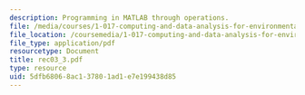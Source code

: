 ```yaml
---
description: Programming in MATLAB through operations.
file: /media/courses/1-017-computing-and-data-analysis-for-environmental-applications-fall-2003/5dfb68068ac137801ad1e7e199438d85_rec03_3.pdf
file_location: /coursemedia/1-017-computing-and-data-analysis-for-environmental-applications-fall-2003/5dfb68068ac137801ad1e7e199438d85_rec03_3.pdf
file_type: application/pdf
resourcetype: Document
title: rec03_3.pdf
type: resource
uid: 5dfb6806-8ac1-3780-1ad1-e7e199438d85
---
```

